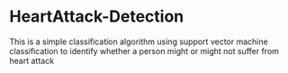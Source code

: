 # HeartAttack-Detection
This is a simple classification algorithm using support vector machine classification to identify whether a person might or might not suffer from heart attack
